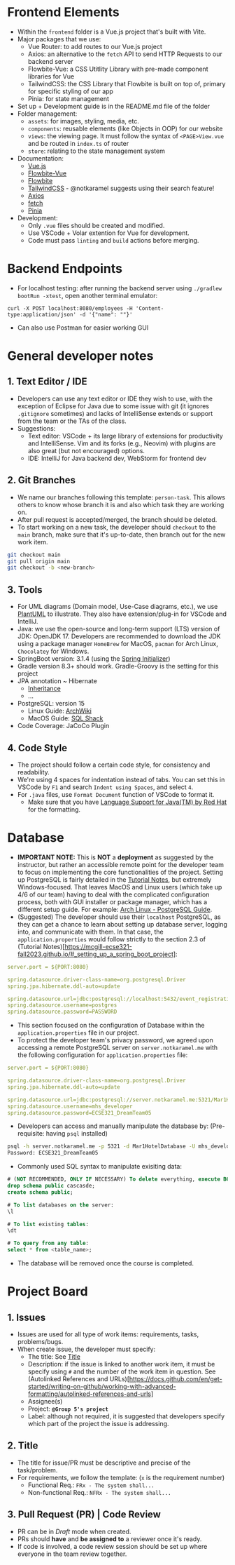 # Frontend Elements
- Within the `frontend` folder is a Vue.js project that's built with Vite.
- Major packages that we use:
  - Vue Router: to add routes to our Vue.js project
  - Axios: an alternative to the `fetch` API to send HTTP Requests to our backend server
  - Flowbite-Vue: a CSS Utitlity Library with pre-made component libraries for Vue
  - TailwindCSS: the CSS Library that Flowbite is built on top of, primary for specific styling of our app
  - Pinia: for state management
- Set up + Development guide is in the README.md file of the folder
- Folder management:
  - `assets`: for images, styling, media, etc.
  - `components`: reusable elements (like Objects in OOP) for our website
  - `views`: the viewing page. It must follow the syntax of `<PAGE>View.vue` and be routed in `index.ts` of router
  - `store`: relating to the state management system
- Documentation:
  - [Vue.js](https://vuejs.org/guide/quick-start.html)
  - [Flowbite-Vue](https://flowbite-vue.com/pages/getting-started)
  - [Flowbite](https://flowbite.com/docs/getting-started/quickstart/)
  - [TailwindCSS](https://tailwindcss.com) - @notkaramel suggests using their search feature!
  - [Axios](https://axios-http.com/docs/intro)
  - [fetch](https://developer.mozilla.org/en-US/docs/Web/API/Fetch_API/Using_Fetch)
  - [Pinia](https://pinia.vuejs.org/core-concepts/)
- Development:
  - Only `.vue` files should be created and modified.
  - Use VSCode + Volar extention for Vue for development.
  - Code must pass `linting` and `build` actions before merging. 

# Backend Endpoints
- For localhost testing: after running the backend server using `./gradlew bootRun -xtest`, open another terminal emulator:
```
curl -X POST localhost:8080/employees -H 'Content-type:application/json' -d '{"name": ""}'
```
- Can also use Postman for easier working GUI

# General developer notes
## 1. Text Editor / IDE
- Developers can use any text editor or IDE they wish to use, with the exception of Eclipse for Java due to some issue with git (it ignores `.gitignore` sometimes) and lacks of IntelliSense extends or support from the team or the TAs of the class.
- Suggestions:
  - Text editor: VSCode + its large library of extensions for productivity and IntelliSense. Vim and its forks (e.g., Neovim) with plugins are also great (but not encouraged) options.
  - IDE: IntelliJ for Java backend dev, WebStorm for frontend dev 

## 2. Git Branches
- We name our branches following this template: `person-task`. This allows others to know whose branch it is and also which task they are working on.
- After pull request is accepted/merged, the branch should be deleted.
- To start working on a new task, the developer should `checkout` to the `main` branch, make sure that it's up-to-date, then branch out for the new work item.
```bash
git checkout main
git pull origin main
git checkout -b <new-branch>
```

## 3. Tools
- For UML diagrams (Domain model, Use-Case diagrams, etc.), we use [PlantUML](https://plantuml.com) to illustrate. They also have extension/plug-in for VSCode and IntelliJ. 
- Java: we use the open-source and long-term support (LTS) version of JDK: OpenJDK 17. Developers are recommended to download the JDK using a package manager `HomeBrew` for MacOS, `pacman` for Arch Linux, `Chocolatey` for Windows.
- SpringBoot version: 3.1.4 (using the [Spring Initializer](https://start.spring.io))
- Gradle version 8.3+ should work. Gradle-Groovy is the setting for this project
- JPA annotation ~ Hibernate 
  - [Inheritance](https://www.baeldung.com/hibernate-inheritance)
  - ...
- PostgreSQL: version 15
  - Linux Guide: [ArchWiki](https://wiki.archlinux.org/title/PostgreSQL)
  - MacOS Guide: [SQL Shack](https://www.sqlshack.com/setting-up-a-postgresql-database-on-mac/)
- Code Coverage: JaCoCo Plugin

## 4. Code Style
- The project should follow a certain code style, for consistency and readability.
- We're using 4 spaces for indentation instead of tabs. You can set this in VSCode by `F1` and search `Indent using Spaces`, and select `4`. 
- For `.java` files, use `Format Document` function of VSCode to format it. 
  - Make sure that you have [Language Support for Java(TM) by Red Hat](https://marketplace.visualstudio.com/items?itemName=redhat.java) for the formatting.

# Database
- **IMPORTANT NOTE:** This is **NOT** a **deployment** as suggested by the instructor, but rather an accessible remote point for the developer team to focus on implementing the core functionalities of the project. Setting up PostgreSQL is fairly detailed in the [Tutorial Notes](https://mcgill-ecse321-fall2023.github.io/#_setting_up_a_local_postgresql_database), but extremely Windows-focused. That leaves MacOS and Linux users (which take up 4/6 of our team) having to deal with the complicated configuration process, both with GUI installer or package manager, which has a different setup guide. For example: [Arch Linux - PostgreSQL Guide](https://wiki.archlinux.org/title/PostgreSQL).
- (Suggested) The developer should use their `localhost` PostgreSQL, as they can get a chance to learn about setting up database server, logging into, and communicate with them. In that case, the `application.properties` would follow strictly to the section 2.3 of (Tutorial Notes)[https://mcgill-ecse321-fall2023.github.io/#_setting_up_a_spring_boot_project]:
```yaml
server.port = ${PORT:8080}

spring.datasource.driver-class-name=org.postgresql.Driver
spring.jpa.hibernate.ddl-auto=update

spring.datasource.url=jdbc:postgresql://localhost:5432/event_registration
spring.datasource.username=postgres
spring.datasource.password=PASSWORD
```
- This section focused on the configuration of Database within the `application.properties` file in our project.
- To protect the developer team's privacy password, we agreed upon accessing a remote PostgreSQL server on `server.notkaramel.me` with the following configuration for `application.properties` file:
```yaml
server.port = ${PORT:8080}

spring.datasource.driver-class-name=org.postgresql.Driver
spring.jpa.hibernate.ddl-auto=update

spring.datasource.url=jdbc:postgresql://server.notkaramel.me:5321/Mar1HotelDatabase
spring.datasource.username=mhs_developer
spring.datasource.password=ECSE321_DreamTeam05
```
- Developers can access and manually manipulate the database by: (Pre-requisite: having `psql` installed)
```bash
psql -h server.notkaramel.me -p 5321 -d Mar1HotelDatabase -U mhs_developer -W
Password: ECSE321_DreamTeam05
```
- Commonly used SQL syntax to manipulate exisiting data:
```sql
# (NOT RECOMMENDED, ONLY IF NECESSARY) To delete everything, execute BOTH following command:
drop schema public cascasde;
create schema public;

# To list databases on the server:
\l

# To list existing tables:
\dt

# To query from any table:
select * from <table_name>;
```

- The database will be removed once the course is completed.

# Project Board
## 1. Issues
- Issues are used for all type of work items: requirements, tasks, problems/bugs.
- When create issue, the developer must specify:
  - The title: See [Title](#2-title)
  - Description: if the issue is linked to another work item, it must be specify using `#` and the number of the work item in question. See (Autolinked References and URLs)[https://docs.github.com/en/get-started/writing-on-github/working-with-advanced-formatting/autolinked-references-and-urls]
  - Assignee(s)
  - Project: **`@Group 5's project`**
  - Label: although not required, it is suggested that developers specify which part of the project the issue is addressing.

## 2. Title
- The title for issue/PR must be descriptive and precise of the task/problem.
- For requirements, we follow the template: (`x` is the requirement number)
  - Functional Req.: `FRx - The system shall...`
  - Non-functional Req.: `NFRx - The system shall...`
## 3. Pull Request (PR) | Code Review
- PR can be in *Draft* mode when created.
- PRs should **have** and **be assigned to** a reviewer once it's ready.
- If code is involved, a code review session should be set up where everyone in the team review together.
